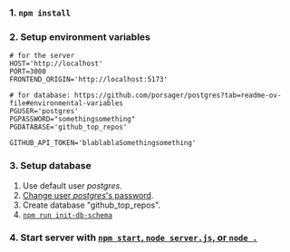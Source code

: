 ### 1. `npm install`

### 2. Setup environment variables

```
# for the server
HOST='http://localhost'
PORT=3000
FRONTEND_ORIGIN='http://localhost:5173'

# for database: https://github.com/porsager/postgres?tab=readme-ov-file#environmental-variables
PGUSER='postgres'
PGPASSWORD="somethingsomething"
PGDATABASE='github_top_repos'

GITHUB_API_TOKEN='blablablaSomethingsomething'
```

### 3. Setup database

1. Use default user *postgres*.
1. [Change user *postgres*'s password](https://stackoverflow.com/a/45965928/9157799).
1. Create database "github_top_repos".
1. [`npm run init-db-schema`](https://docs.npmjs.com/cli/using-npm/scripts)

### 4. Start server with [`npm start`, `node server.js`, or `node .`](https://docs.npmjs.com/cli/commands/npm-start)